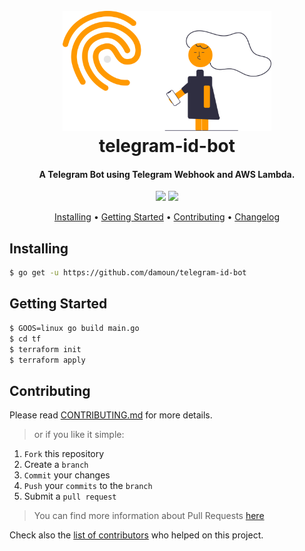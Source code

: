 <h1 align="center">
  <br><img src="project-logo.svg" height="192px">
  <br>
  telegram-id-bot
  <br>
</h1>

<h4 align="center">A Telegram Bot using Telegram Webhook and AWS Lambda.</h4>

<p align="center">
  <a href="LICENSE"><img src="https://img.shields.io/github/license/damoun/telegram-id-bot.svg"></a>
  <a href="https://travis-ci.org/damoun/telegram-id-bot">
      <img src="https://img.shields.io/github/damoun/telegram-id-bot">
  </a>
</p>

<p align="center">
  <a href="#installing">Installing</a> •
  <a href="#getting-started">Getting Started</a> •
  <a href="#contributing">Contributing</a> •
  <a href="CHANGELOG.md">Changelog</a>
</p>

## Installing

```sh
$ go get -u https://github.com/damoun/telegram-id-bot
```

## Getting Started

```sh
$ GOOS=linux go build main.go
$ cd tf
$ terraform init
$ terraform apply
```

## Contributing

Please read [CONTRIBUTING.md](CONTRIBUTING.md) for more details.

> or if you like it simple:

1. `Fork` this repository
2. Create a `branch`
3. `Commit` your changes
4. `Push` your `commits` to the `branch`
5. Submit a `pull request`

> You can find more information about Pull Requests [here](https://help.github.com/categories/collaborating-on-projects-using-pull-requests/)

Check also the [list of contributors](AUTHOR.md#contributors) who helped on this project.